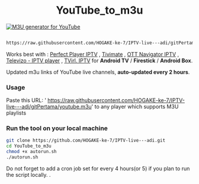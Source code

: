 
<h1 align="center"> YouTube_to_m3u </h1>

[![M3U generator for YouTube](https://github.com/HOGAKE-ke-7/IPTV-live---adi/actions/workflows/m3u_Generator.yml/badge.svg)](https://github.com/HOGAKE-ke-7/IPTV-live---adi/actions/workflows/m3u_Generator.yml)

``` bash

https://raw.githubusercontent.com/HOGAKE-ke-7/IPTV-live---adi/gitPertama/youtube.m3u
```

Works best with : [Perfect Player IPTV](http://niklabs.com/) ,
                  [Tivimate](https://play.google.com/store/apps/details?id=ar.tvplayer.tv&hl=en_IN&gl=US) ,
                  [OTT Navigator IPTV](https://play.google.com/store/apps/details?id=studio.scillarium.ottnavigator&hl=en_IN&gl=US) ,
                  [Televizo - IPTV player](https://play.google.com/store/apps/details?id=com.ottplay.ottplay) ,
                  [TVirl. IPTV](https://play.google.com/store/apps/details?id=by.stari4ek.tvirl)  for **Android TV** / **Firestick** / **Android Box**.

Updated m3u links of YouTube live channels, **auto-updated every 2 hours**.


### Usage
Paste this URL: '
https://raw.githubusercontent.com/HOGAKE-ke-7/IPTV-live---adi/gitPertama/youtube.m3u' to any player which supports M3U playlists

### Run the tool on your local machine
``` bash
git clone https://github.com/HOGAKE-ke-7/IPTV-live---adi.git
cd YouTube_to_m3u
chmod +x autorun.sh
./autorun.sh
```

Do not forget to add a cron job set for every 4 hours(or 5) if you plan to run the script locally.
 .

